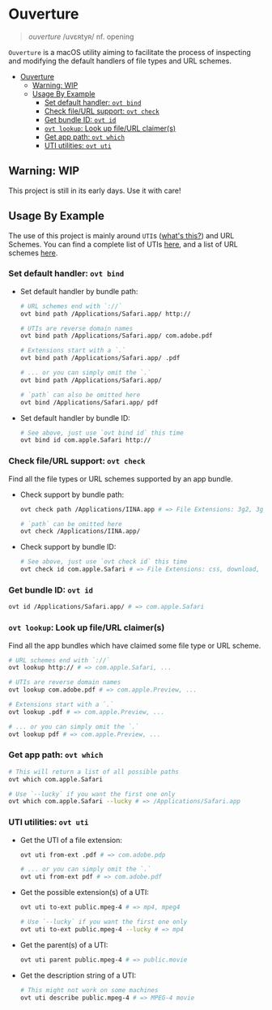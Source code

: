 # Ouverture

> *ouverture* /uvɛʀtyʀ/ nf. opening

`Ouverture` is a macOS utility aiming to facilitate the process of inspecting and modifying the default handlers of file types and URL schemes.

- [Ouverture](#ouverture)
  - [Warning: WIP](#warning-wip)
  - [Usage By Example](#usage-by-example)
    - [Set default handler: `ovt bind`](#set-default-handler-ovt-bind)
    - [Check file/URL support: `ovt check`](#check-fileurl-support-ovt-check)
    - [Get bundle ID: `ovt id`](#get-bundle-id-ovt-id)
    - [`ovt lookup`: Look up file/URL claimer(s)](#ovt-lookup-look-up-fileurl-claimers)
    - [Get app path: `ovt which`](#get-app-path-ovt-which)
    - [UTI utilities: `ovt uti`](#uti-utilities-ovt-uti)

## Warning: WIP

This project is still in its early days. Use it with care!

## Usage By Example

The use of this project is mainly around `UTI`s ([what's this?](https://developer.apple.com/library/archive/documentation/FileManagement/Conceptual/understanding_utis/understand_utis_conc/understand_utis_conc.html)) and URL Schemes.
You can find a complete list of UTIs [here](https://escapetech.eu/manuals/qdrop/uti.html), and a list of URL schemes [here](https://en.wikipedia.org/wiki/List_of_URI_schemes).

### Set default handler: `ovt bind`

- Set default handler by bundle path:

    ```bash
    # URL schemes end with `://`
    ovt bind path /Applications/Safari.app/ http://

    # UTIs are reverse domain names
    ovt bind path /Applications/Safari.app/ com.adobe.pdf

    # Extensions start with a `.`
    ovt bind path /Applications/Safari.app/ .pdf

    # ... or you can simply omit the `.`
    ovt bind path /Applications/Safari.app/

    # `path` can also be omitted here
    ovt bind /Applications/Safari.app/ pdf
    ```

- Set default handler by bundle ID:

    ```bash
    # See above, just use `ovt bind id` this time
    ovt bind id com.apple.Safari http://
    ```

### Check file/URL support: `ovt check`

Find all the file types or URL schemes supported by an app bundle.

- Check support by bundle path:

    ```bash
    ovt check path /Applications/IINA.app # => File Extensions: 3g2, 3gp, aa3, aac, ...

    # `path` can be omitted here
    ovt check /Applications/IINA.app/
    ```

- Check support by bundle ID:

    ```bash
    # See above, just use `ovt check id` this time
    ovt check id com.apple.Safari # => File Extensions: css, download, gif, ...
    ```

### Get bundle ID: `ovt id`

```bash
ovt id /Applications/Safari.app/ # => com.apple.Safari
```

### `ovt lookup`: Look up file/URL claimer(s)

Find all the app bundles which have claimed some file type or URL scheme.

```bash
# URL schemes end with `://`
ovt lookup http:// # => com.apple.Safari, ...

# UTIs are reverse domain names
ovt lookup com.adobe.pdf # => com.apple.Preview, ...

# Extensions start with a `.`
ovt lookup .pdf # => com.apple.Preview, ...

# ... or you can simply omit the `.`
ovt lookup pdf # => com.apple.Preview, ...
```

### Get app path: `ovt which`

```bash
# This will return a list of all possible paths
ovt which com.apple.Safari

# Use `--lucky` if you want the first one only
ovt which com.apple.Safari --lucky # => /Applications/Safari.app
```

### UTI utilities: `ovt uti`

- Get the UTI of a file extension:

  ```bash
  ovt uti from-ext .pdf # => com.adobe.pdp

  # ... or you can simply omit the `.`
  ovt uti from-ext pdf # => com.adobe.pdf
  ```

- Get the possible extension(s) of a UTI:

  ```bash
  ovt uti to-ext public.mpeg-4 # => mp4, mpeg4

  # Use `--lucky` if you want the first one only
  ovt uti to-ext public.mpeg-4 --lucky # => mp4
  ```

- Get the parent(s) of a UTI:

  ```bash
  ovt uti parent public.mpeg-4 # => public.movie
  ```

- Get the description string of a UTI:

  ```bash
  # This might not work on some machines
  ovt uti describe public.mpeg-4 # => MPEG-4 movie
  ```
